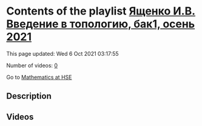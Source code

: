 # Contents of the playlist [Ященко И.В. Введение в топологию, бак1, осень 2021](https://www.youtube.com/playlist?list=PLq3E5oubNNoCvCWzMJhbkrNvxW5MYYuuY)

This page updated: Wed 6 Oct 2021 03:17:55

Number of videos: [0](#videos)

Go to [Mathematics at HSE](../README.md)

## Description



## Videos

